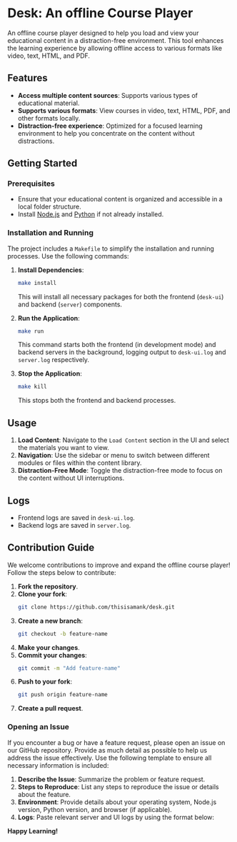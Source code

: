 # Desk: An offline Course Player

An offline course player designed to help you load and view your educational content in a distraction-free environment. This tool enhances the learning experience by allowing offline access to various formats like video, text, HTML, and PDF.

## Features

- **Access multiple content sources**: Supports various types of educational material.
- **Supports various formats**: View courses in video, text, HTML, PDF, and other formats locally.
- **Distraction-free experience**: Optimized for a focused learning environment to help you concentrate on the content without distractions.

## Getting Started

### Prerequisites

- Ensure that your educational content is organized and accessible in a local folder structure.
- Install [Node.js](https://nodejs.org/) and [Python](https://www.python.org/) if not already installed.

### Installation and Running

The project includes a `Makefile` to simplify the installation and running processes. Use the following commands:

1. **Install Dependencies**:
   ```bash
   make install
   ```
   This will install all necessary packages for both the frontend (`desk-ui`) and backend (`server`) components.

2. **Run the Application**:
   ```bash
   make run
   ```
   This command starts both the frontend (in development mode) and backend servers in the background, logging output to `desk-ui.log` and `server.log` respectively.

3. **Stop the Application**:
   ```bash
   make kill
   ```
   This stops both the frontend and backend processes.

## Usage

1. **Load Content**: Navigate to the `Load Content` section in the UI and select the materials you want to view.
2. **Navigation**: Use the sidebar or menu to switch between different modules or files within the content library.
3. **Distraction-Free Mode**: Toggle the distraction-free mode to focus on the content without UI interruptions.

## Logs

- Frontend logs are saved in `desk-ui.log`.
- Backend logs are saved in `server.log`.

## Contribution Guide

We welcome contributions to improve and expand the offline course player! Follow the steps below to contribute:

1. **Fork the repository**.
2. **Clone your fork**:
   ```bash
   git clone https://github.com/thisisamank/desk.git
   ```
3. **Create a new branch**:
   ```bash
   git checkout -b feature-name
   ```
4. **Make your changes**.
5. **Commit your changes**:
   ```bash
   git commit -m "Add feature-name"
   ```
6. **Push to your fork**:
   ```bash
   git push origin feature-name
   ```
7. **Create a pull request**.

### Opening an Issue

If you encounter a bug or have a feature request, please open an issue on our GitHub repository. Provide as much detail as possible to help us address the issue effectively. Use the following template to ensure all necessary information is included:

1. **Describe the Issue**: Summarize the problem or feature request.
2. **Steps to Reproduce**: List any steps to reproduce the issue or details about the feature.
3. **Environment**: Provide details about your operating system, Node.js version, Python version, and browser (if applicable).
4. **Logs**: Paste relevant server and UI logs by using the format below:



**Happy Learning!**
